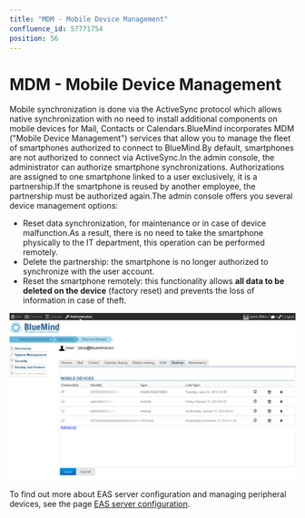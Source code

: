 ```yaml
---
title: "MDM - Mobile Device Management"
confluence_id: 57771754
position: 56
---
```

# MDM - Mobile Device Management


Mobile synchronization is done via the ActiveSync protocol which allows native synchronization with no need to install additional components on mobile devices for Mail, Contacts or Calendars.BlueMind incorporates MDM ("Mobile Device Management") services that allow you to manage the fleet of smartphones authorized to connect to BlueMind.By default, smartphones are not authorized to connect via ActiveSync.In the admin console, the administrator can authorize smartphone synchronizations. Authorizations are assigned to one smartphone linked to a user exclusively, it is a partnership.If the smartphone is reused by another employee, the partnership must be authorized again.The admin console offers you several device management options:
- Reset data synchronization, for maintenance or in case of device malfunction.As a result, there is no need to take the smartphone physically to the IT department, this operation can be performed remotely.
- Delete the partnership: the smartphone is no longer authorized to synchronize with the user account.
- Reset the smartphone remotely: this functionality allows **all data to be deleted on the device** (factory reset) and prevents the loss of information in case of theft.


![](../../attachments/57771429/62558982.png)

To find out more about EAS server configuration and managing peripheral devices, see the page [EAS server configuration](/Guide_de_l_administrateur/BlueMind_et_mobilite/Configuration_du_serveur_EAS/).

